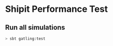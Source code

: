 Shipit Performance Test
========================

## Run all simulations

```bash
> sbt gatling:test
```
